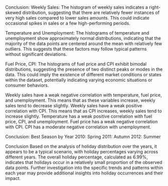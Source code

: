 Conclusion:
Weekly Sales: The histogram of weekly sales indicates a right-skewed distribution, 
              suggesting that there are relatively fewer instances of very high sales compared to lower sales amounts. 
              This could indicate occasional spikes in sales or a few high-performing periods.

Temperature and Unemployment: The histograms of temperature and unemployment show approximately normal distributions, 
                              indicating that the majority of the data points are centered around the mean with relatively few outliers. 
                              This suggests that these factors may follow typical patterns without significant deviations.

Fuel Price, CPI: The histograms of fuel price and CPI exhibit bimodal distributions, 
                 suggesting the presence of two distinct peaks or modes in the data. 
                 This could imply the existence of different market conditions or states within the dataset, 
                 potentially indicating varying economic situations or consumer behaviors.

Weekly sales have a weak negative correlation with temperature, fuel price, and unemployment. This means that as these variables increase, weekly sales tend to decrease slightly.
Weekly sales have a weak positive correlation with CPI. This means that as CPI increases, weekly sales tend to increase slightly.
Temperature has a weak positive correlation with fuel price, CPI, and unemployment.
Fuel price has a weak negative correlation with CPI.
CPI has a moderate negative correlation with unemployment.

Conclusion: Best Season by Year
2010: Spring
2011: Autumn
2012: Summer

Conclusion
Based on the analysis of holiday distribution over the years, 
it appears to be a typical scenario, with holiday percentages varying across different years. 
The overall holiday percentage, calculated as 6.99%, 
indicates that holidays occur in a relatively small proportion of the observed data points. 
Further investigation into the specific trends and patterns within each year may provide additional insights into holiday occurrences and their impact.
